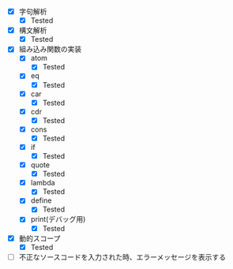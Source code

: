 - [x] 字句解析
  - [x] Tested
- [x] 構文解析
  - [x] Tested
- [x] 組み込み関数の実装
  - [x] atom
    - [x] Tested
  - [x] eq
    - [x] Tested
  - [x] car
    - [x] Tested
  - [x] cdr 
    - [x] Tested
  - [x] cons
    - [x] Tested
  - [x] if
    - [x] Tested
  - [x] quote
    - [x] Tested
  - [x] lambda
    - [x] Tested
  - [x] define
    - [x] Tested
  - [x] print(デバッグ用)
    - [x] Tested
- [x] 動的スコープ
    - [x] Tested
- [ ] 不正なソースコードを入力された時、エラーメッセージを表示する
